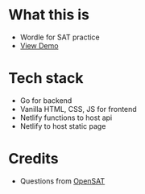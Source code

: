 # What this is
- Wordle for SAT practice
- [View Demo](https://satsquirrel.netlify.app)

# Tech stack
- Go for backend
- Vanilla HTML, CSS, JS for frontend
- Netlify functions to host api
- Netlify to host static page

# Credits
- Questions from [OpenSAT](https://github.com/Anas099X/OpenSAT)

